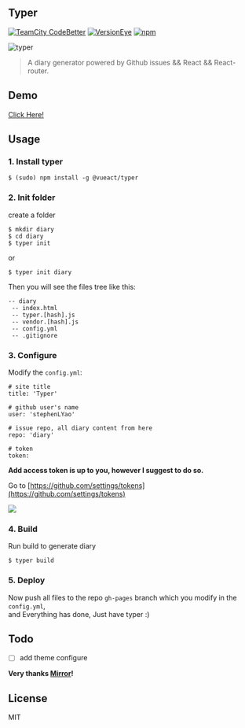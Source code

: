 ## Typer

[![TeamCity CodeBetter](https://img.shields.io/teamcity/codebetter/bt428.svg?maxAge=2592000)]()
[![VersionEye](https://img.shields.io/versioneye/d/ruby/rails.svg?maxAge=2592000)]()
[![npm](https://img.shields.io/npm/l/express.svg?maxAge=2592000)]()

![typer](https://cloud.githubusercontent.com/assets/11830681/22433740/6136635e-e754-11e6-98a8-22c1fba15085.png)


> A diary generator powered by Github issues && React && React-router.

## Demo

[Click Here!](https://stephenlyao.github.io/diary/)

## Usage

### 1. Install typer

`$ (sudo) npm install -g @vueact/typer`

### 2. Init folder

create a folder   

```
$ mkdir diary
$ cd diary
$ typer init
```

or  

`$ typer init diary`

Then you will see the files tree like this:   

```
-- diary  
 -- index.html  
 -- typer.[hash].js  
 -- vendor.[hash].js  
 -- config.yml  
 -- .gitignore  
```

### 3. Configure

Modify the `config.yml`:

```
# site title
title: 'Typer'

# github user's name
user: 'stephenLYao'

# issue repo, all diary content from here
repo: 'diary'

# token
token:

```

**Add access token is up to you, however I suggest to do so.**

Go to [https://github.com/settings/tokens](https://github.com/settings/tokens)   

![](https://cloud.githubusercontent.com/assets/2193211/20244206/d4d72a80-a9b2-11e6-9c0d-bb557cab90ec.png)  

### 4. Build

Run build to generate diary

`$ typer build`

### 5. Deploy
Now push all files to the repo `gh-pages` branch which you modify in the `config.yml`,  
and Everything has done, Just have typer :)


## Todo

- [ ]  add theme configure


**Very thanks [Mirror](https://github.com/LoeiFy/Mirror)!**

## License
MIT

